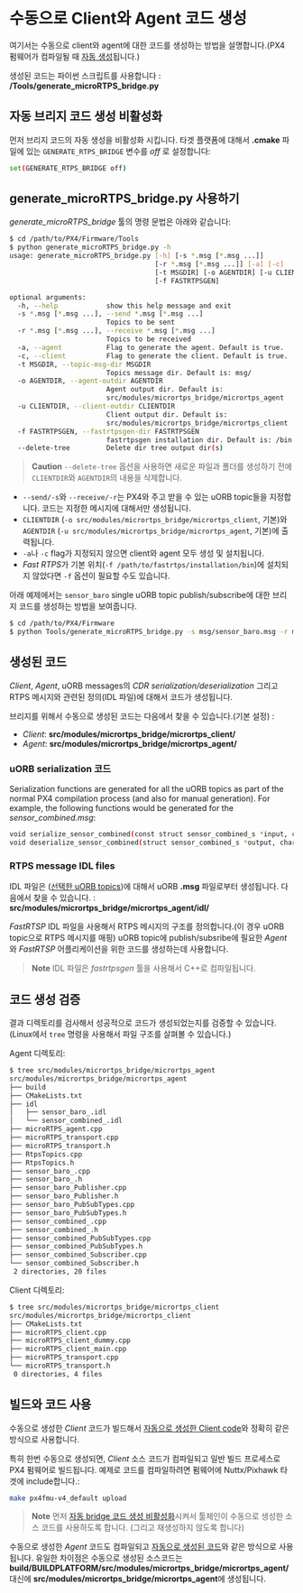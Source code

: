 # 수동으로 Client와 Agent 코드 생성

여기서는 수동으로 client와 agent에 대한 코드를 생성하는 방법을 설명합니다.(PX4 펌웨어가 컴파일될 때 [자동 생성](../middleware/micrortps.md)됩니다.)

생성된 코드는 파이썬 스크립트를 사용합니다 : **/Tools/generate_microRTPS_bridge.py**


## 자동 브리지 코드 생성 비활성화

먼저 브리지 코드의 자동 생성을 비활성화 시킵니다. 타겟 플랫폼에 대해서 **.cmake** 파일에 있는 `GENERATE_RTPS_BRIDGE` 변수를 *off* 로 설정합니다:

```sh
set(GENERATE_RTPS_BRIDGE off)
```

## generate_microRTPS_bridge.py 사용하기

*generate_microRTPS_bridge* 툴의 명령 문법은 아래와 같습니다:

```sh
$ cd /path/to/PX4/Firmware/Tools
$ python generate_microRTPS_bridge.py -h
usage: generate_microRTPS_bridge.py [-h] [-s *.msg [*.msg ...]]
                                    [-r *.msg [*.msg ...]] [-a] [-c]
                                    [-t MSGDIR] [-o AGENTDIR] [-u CLIENTDIR]
                                    [-f FASTRTPSGEN]

optional arguments:
  -h, --help            show this help message and exit
  -s *.msg [*.msg ...], --send *.msg [*.msg ...]
                        Topics to be sent
  -r *.msg [*.msg ...], --receive *.msg [*.msg ...]
                        Topics to be received
  -a, --agent           Flag to generate the agent. Default is true.
  -c, --client          Flag to generate the client. Default is true.
  -t MSGDIR, --topic-msg-dir MSGDIR
                        Topics message dir. Default is: msg/
  -o AGENTDIR, --agent-outdir AGENTDIR
                        Agent output dir. Default is:
                        src/modules/micrortps_bridge/micrortps_agent
  -u CLIENTDIR, --client-outdir CLIENTDIR
                        Client output dir. Default is:
                        src/modules/micrortps_bridge/micrortps_client
  -f FASTRTPSGEN, --fastrtpsgen-dir FASTRTPSGEN
                        fastrtpsgen installation dir. Default is: /bin
  --delete-tree         Delete dir tree output dir(s)
```

> **Caution**  `--delete-tree` 옵션을 사용하면 새로운 파일과 폴더를 생성하기 전에 `CLIENTDIR`와 `AGENTDIR`의 내용을 삭제합니다.

- `--send/-s`와 `--receive/-r`는 PX4와 주고 받을 수 있는 uORB topic들을 지정합니다. 코드는 지정한 메시지에 대해서만 생성됩니다.
- `CLIENTDIR` (`-o src/modules/micrortps_bridge/micrortps_client`, 기본)와 `AGENTDIR` (`-u src/modules/micrortps_bridge/micrortps_agent`, 기본)에 출력됩니다.
- `-a`나 `-c` flag가 지정되지 않으면 client와 agent 모두 생성 및 설치됩니다.
- *Fast RTPS*가 기본 위치(`-f /path/to/fastrtps/installation/bin`)에 설치되지 않았다면 `-f` 옵션이 필요할 수도 있습니다.

아래 예제에서는 `sensor_baro` single uORB topic publish/subscribe에 대한 브리지 코드를 생성하는 방법을 보여줍니다.

```sh
$ cd /path/to/PX4/Firmware
$ python Tools/generate_microRTPS_bridge.py -s msg/sensor_baro.msg -r msg/sensor_combined.msg
```

## 생성된 코드

*Client*, *Agent*, uORB messages의 *CDR serialization/deserialization* 그리고 RTPS 메시지와 관련된 정의(IDL 파일)에 대해서 코드가 생성됩니다.

브리지를 위해서 수동으로 생성된 코드는 다음에서 찾을 수 있습니다.(기본 설정) :

- *Client*: **src/modules/micrortps_bridge/micrortps_client/**
- *Agent*: **src/modules/micrortps_bridge/micrortps_agent/**


### uORB serialization 코드

Serialization functions are generated for all the uORB topics as part of the normal PX4 compilation process (and also for manual generation). For example, the following functions would be generated for the *sensor_combined.msg*:

```sh
void serialize_sensor_combined(const struct sensor_combined_s *input, char *output, uint32_t *length, struct microCDR *microCDRWriter);
void deserialize_sensor_combined(struct sensor_combined_s *output, char *input, struct microCDR *microCDRReader);
```

### RTPS message IDL files

IDL 파일은 ([선택한 uORB topics](../middleware/micrortps.md#supported-uorb-messages))에 대해서 uORB **.msg** 파일로부터 생성됩니다. 다음에서 찾을 수 있습니다. : **src/modules/micrortps_bridge/micrortps_agent/idl/**

*FastRTSP* IDL 파일을 사용해서 RTPS 메시지의 구조를 정의합니다.(이 경우 uORB topic으로 RTPS 메시지를 매핑) uORB topic에 publish/subsribe에 필요한 *Agent*와 *FastRTSP* 어플리케이션을 위한 코드를 생성하는데 사용합니다.

> **Note** IDL 파일은 *fastrtpsgen* 툴을 사용해서 C++로 컴파일됩니다.


## 코드 생성 검증

결과 디렉토리를 검사해서 성공적으로 코드가 생성되었는지를 검증할 수 있습니다. (Linux에서 `tree` 명령을 사용해서 파일 구조를 살펴볼 수 있습니다.)

Agent 디렉토리:
```sh
$ tree src/modules/micrortps_bridge/micrortps_agent
src/modules/micrortps_bridge/micrortps_agent
├── build
├── CMakeLists.txt
├── idl
│   ├── sensor_baro_.idl
│   └── sensor_combined_.idl
├── microRTPS_agent.cpp
├── microRTPS_transport.cpp
├── microRTPS_transport.h
├── RtpsTopics.cpp
├── RtpsTopics.h
├── sensor_baro_.cpp
├── sensor_baro_.h
├── sensor_baro_Publisher.cpp
├── sensor_baro_Publisher.h
├── sensor_baro_PubSubTypes.cpp
├── sensor_baro_PubSubTypes.h
├── sensor_combined_.cpp
├── sensor_combined_.h
├── sensor_combined_PubSubTypes.cpp
├── sensor_combined_PubSubTypes.h
├── sensor_combined_Subscriber.cpp
└── sensor_combined_Subscriber.h
 2 directories, 20 files
```

Client 디렉토리:
```sh
$ tree src/modules/micrortps_bridge/micrortps_client
src/modules/micrortps_bridge/micrortps_client
├── CMakeLists.txt
├── microRTPS_client.cpp
├── microRTPS_client_dummy.cpp
├── microRTPS_client_main.cpp
├── microRTPS_transport.cpp
└── microRTPS_transport.h
 0 directories, 4 files
```

## 빌드와 코드 사용

수동으로 생성한 *Client* 코드가 빌드해서  [자동으로 생성한 Client code](../middleware/micrortps.md#client-px4-firmware)와 정확히 같은 방식으로 사용합니다.

특히 한번 수동으로 생성되면, *Client* 소스 코드가 컴파일되고 일반 빌드 프로세스로 PX4 펌웨어로 빌드됩니다. 예제로 코드를 컴파일하려면 펌웨어에 Nuttx/Pixhawk 타겟에 include합니다.:

```sh
make px4fmu-v4_default upload
```

> **Note** 먼저 [자동 bridge 코드 생성 비활성화](#disable-automatic-bridge-code-generation)시켜서 툴체인이 수동으로 생성한 소스 코드를 사용하도록 합니다. (그리고 재생성하지 않도록 합니다)

수동으로 생성한 *Agent* 코드도 컴파일되고 [자동으로 생성된 코드](../middleware/micrortps.md#agent-off-board-fastrtps-interface)와 같은 방식으로 사용됩니다. 유일한 차이점은 수동으로 생성된 소스코드는 <strong><emphasis>build/BUILDPLATFORM</emphasis></strong>**/src/modules/micrortps_bridge/micrortps_agent/** 대신에 **src/modules/micrortps_bridge/micrortps_agent**에 생성됩니다.
